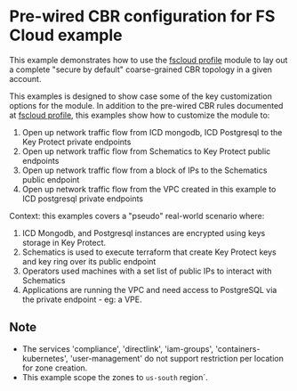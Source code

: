 # Pre-wired CBR configuration for FS Cloud example

This example demonstrates how to use the [fscloud profile](../../profiles/fscloud/) module to lay out a complete "secure by default" coarse-grained CBR topology in a given account.

This examples is designed to show case some of the key customization options for the module. In addition to the pre-wired CBR rules documented at [fscloud profile](../../profiles/fscloud/), this examples show how to customize the module to:
1. Open up network traffic flow from ICD mongodb, ICD Postgresql to the Key Protect private endpoints
2. Open up network traffic flow from Schematics to Key Protect public endpoints
3. Open up network traffic flow from a block of IPs to the Schematics public endpoint
4. Open up network traffic flow from the VPC created in this example to ICD postgresql private endpoints

Context: this examples covers a "pseudo" real-world scenario where:
1. ICD Mongodb, and Postgresql instances are encrypted using keys storage in Key Protect.
2. Schematics is used to execute terraform that create Key Protect keys and key ring over its public endpoint
3. Operators used machines with a set list of public IPs to interact with Schematics
4. Applications are running the VPC and need access to PostgreSQL via the private endpoint - eg: a VPE.

## Note
- The services 'compliance', 'directlink', 'iam-groups', 'containers-kubernetes', 'user-management' do not support restriction per location for zone creation.
- This example scope the zones to `us-south` region`.
